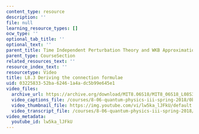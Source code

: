 ```yaml
---
content_type: resource
description: ''
file: null
learning_resource_types: []
ocw_type: ''
optional_tab_title: ''
optional_text: ''
parent_title: Time Independent Perturbation Theory and WKB Approximation
parent_type: CourseSection
related_resources_text: ''
resource_index_text: ''
resourcetype: Video
title: L8.3 Deriving the connection formulae
uid: 03225833-52ba-6246-1a4a-dc5b99e645e1
video_files:
  archive_url: https://archive.org/download/MIT8.06S18/MIT8_06S18_L08S3_300k.mp4
  video_captions_file: /courses/8-06-quantum-physics-iii-spring-2018/0bd57aef6b6e5edf939a219df4ddbc9b_lw5ka_lJFkU.vtt
  video_thumbnail_file: https://img.youtube.com/vi/lw5ka_lJFkU/default.jpg
  video_transcript_file: /courses/8-06-quantum-physics-iii-spring-2018/18fca5e14b465d9d5918c9a4707e5cc9_lw5ka_lJFkU.pdf
video_metadata:
  youtube_id: lw5ka_lJFkU
---
```

